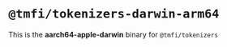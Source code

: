 # `@tmfi/tokenizers-darwin-arm64`

This is the **aarch64-apple-darwin** binary for `@tmfi/tokenizers`
